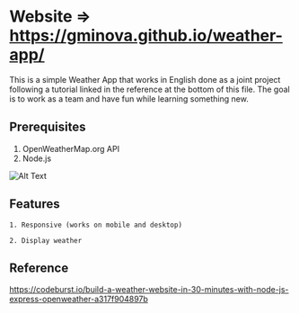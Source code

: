# Website => https://gminova.github.io/weather-app/

This is a simple Weather App that works in English done as a joint project following a tutorial linked in the reference at the bottom of this file. The goal is to work as a team and have fun while learning something new.

## Prerequisites

1. OpenWeatherMap.org API
2. Node.js 

![Alt Text](https://images.pexels.com/photos/533833/pexels-photo-533833.jpeg?auto=compress&cs=tinysrgb&dpr=2&h=750&w=1260)  

## Features

```
1. Responsive (works on mobile and desktop)  
```
```
2. Display weather 
```

## Reference

https://codeburst.io/build-a-weather-website-in-30-minutes-with-node-js-express-openweather-a317f904897b 
